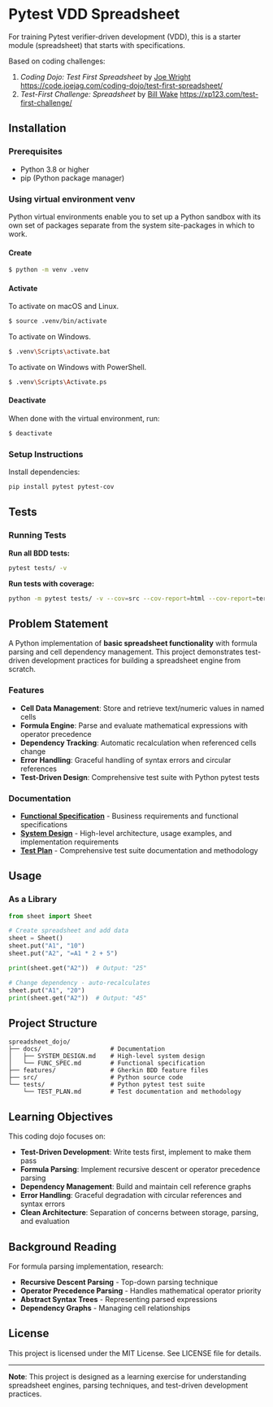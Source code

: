# Pytest VDD Spreadsheet

For training Pytest verifier-driven development (VDD), this is a starter module (spreadsheet) that starts with specifications.

Based on coding challenges:
1. _Coding Dojo: Test First Spreadsheet_ by [Joe Wright](https://github.com/joejag) https://code.joejag.com/coding-dojo/test-first-spreadsheet/
2. _Test-First Challenge: Spreadsheet_ by [Bill Wake](https://github.com/wwake) https://xp123.com/test-first-challenge/

## Installation

### Prerequisites

- Python 3.8 or higher
- pip (Python package manager)

### Using virtual environment venv

Python virtual environments enable you to set up a Python sandbox with its own set of packages separate from the system site-packages in which to work.

#### Create

```bash
$ python -m venv .venv
```

#### Activate

To activate on macOS and Linux.
```bash
$ source .venv/bin/activate
```

To activate on Windows.
```bash
$ .venv\Scripts\activate.bat
```

To activate on Windows with PowerShell.
```bash
$ .venv\Scripts\Activate.ps
```

#### Deactivate

When done with the virtual environment, run:
```bash
$ deactivate
```

### Setup Instructions

Install dependencies:
```bash
pip install pytest pytest-cov
```

## Tests

### Running Tests

**Run all BDD tests:**
```bash
pytest tests/ -v
```

**Run tests with coverage:**
```bash
python -m pytest tests/ -v --cov=src --cov-report=html --cov-report=term-missing
```

## Problem Statement

A Python implementation of **basic spreadsheet functionality** with formula parsing and cell dependency management. This project demonstrates test-driven development practices for building a spreadsheet engine from scratch.

### Features

- **Cell Data Management**: Store and retrieve text/numeric values in named cells
- **Formula Engine**: Parse and evaluate mathematical expressions with operator precedence
- **Dependency Tracking**: Automatic recalculation when referenced cells change  
- **Error Handling**: Graceful handling of syntax errors and circular references
- **Test-Driven Design**: Comprehensive test suite with Python pytest tests

### Documentation

- **[Functional Specification](docs/FUNC_SPEC.md)** - Business requirements and functional specifications
- **[System Design](docs/SYSTEM_DESIGN.md)** - High-level architecture, usage examples, and implementation requirements
- **[Test Plan](tests/TEST_PLAN.md)** - Comprehensive test suite documentation and methodology

## Usage

### As a Library

```python
from sheet import Sheet

# Create spreadsheet and add data
sheet = Sheet()
sheet.put("A1", "10")
sheet.put("A2", "=A1 * 2 + 5")

print(sheet.get("A2"))  # Output: "25"

# Change dependency - auto-recalculates
sheet.put("A1", "20") 
print(sheet.get("A2"))  # Output: "45"
```

## Project Structure

```
spreadsheet_dojo/
├── docs/                   # Documentation
│   ├── SYSTEM_DESIGN.md    # High-level system design
│   └── FUNC_SPEC.md        # Functional specification
├── features/               # Gherkin BDD feature files
├── src/                    # Python source code
└── tests/                  # Python pytest test suite
    └── TEST_PLAN.md        # Test documentation and methodology
```

## Learning Objectives

This coding dojo focuses on:

- **Test-Driven Development**: Write tests first, implement to make them pass
- **Formula Parsing**: Implement recursive descent or operator precedence parsing
- **Dependency Management**: Build and maintain cell reference graphs
- **Error Handling**: Graceful degradation with circular references and syntax errors
- **Clean Architecture**: Separation of concerns between storage, parsing, and evaluation

## Background Reading

For formula parsing implementation, research:
- **Recursive Descent Parsing** - Top-down parsing technique
- **Operator Precedence Parsing** - Handles mathematical operator priority
- **Abstract Syntax Trees** - Representing parsed expressions
- **Dependency Graphs** - Managing cell relationships

## License

This project is licensed under the MIT License. See LICENSE file for details.

---

**Note**: This project is designed as a learning exercise for understanding spreadsheet engines, parsing techniques, and test-driven development practices.
